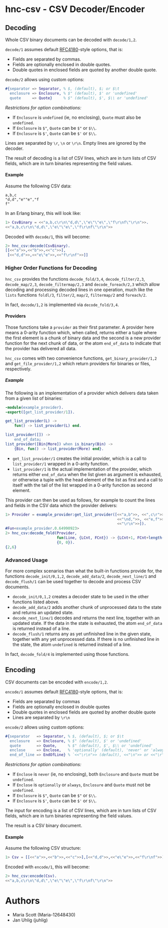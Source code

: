# hnc-csv - CSV Decoder/Encoder

## Decoding

Whole CSV binary documents can be decoded with `decode/1,2`.

`decode/1` assumes default [RFC4180](https://www.ietf.org/rfc/rfc4180.txt)-style
options, that is:

* Fields are separated by commas.
* Fields are optionally enclosed in double quotes.
* Double quotes in enclosed fields are quoted by another double quote.

`decode/2` allows using custom options:
```erlang
#{separator => Separator, % $, (default), $; or $\t
  enclosure => Enclosure, % $" (default), $' or 'undefined'
  quote     => Quote}     % $" (default), $', $\\ or 'undefined'
```
_Restrictions for option combinations:_
* If `Enclosure` is `undefined` (ie, no enclosing), `Quote` must also be `undefined`.
* If `Enclosure` is `$"`, `Quote` can be `$"` or `$\\`.
* If `Enclosure` is `$'`, `Quote` can be `$'` or `$\\`.

Lines are separated by `\r`, `\n` or `\r\n`. Empty lines are ignored by the decoder.

The result of decoding is a list of CSV lines, which are in turn lists of CSV fields,
which are in turn binaries representing the field values.

#### Example

Assume the following CSV data:
```text
a,b,c
"d,d","e""e","f
f"
```

In an Erlang binary, this will look like:
```erlang
1> CsvBinary = <<"a,b,c\r\n\"d,d\",\"e\"\"e\",\"f\r\nf\"\r\n">>.
<<"a,b,c\r\n\"d,d\",\"e\"\"e\",\"f\r\nf\"\r\n">>
```

Decoded with `decode/1`, this will become:
```erlang
2> hnc_csv:decode(CsvBinary).
[[<<"a">>,<<"b">>,<<"c">>],
 [<<"d,d">>,<<"e\"e">>,<<"f\r\nf">>]]
```

### Higher Order Functions for Decoding

`hnc_csv` provides the functions `decode_fold/3,4`, `decode_filter/2,3`,
`decode_map/2,3`, `decode_filtermap/2,3` and `decode_foreach/2,3` which
allow decoding and processing decoded lines in one operation, much
like the `lists` functions `foldl/3`, `filter/2`, `map/2`, `filtermap/2`
and `foreach/2`.

In fact, `decode/1,2` is implemented via `decode_fold/3,4`.

#### Providers

Those functions take a `provider` as their first parameter. A provider
here means a 0-arity function which, when called, returns either a tuple
where the first element is a chunk of binary data and the second is
a new provider function for the next chunk of data, or the atom
`end_of_data` to indicate that the provider has delivered all data.

`hnc_csv` comes with two convenience functions, `get_binary_provider/1,2`
and `get_file_provider/1,2` which return providers for binaries or
files, respectively.

##### Example

The following is an implementation of a provider which delivers data
taken from a given list of binaries:
```erlang
-module(example_provider).
-export([get_list_provider/1]).

get_list_provider(L) ->
    fun() -> list_provider(L) end.

list_provider([]) ->
    end_of_data;
list_provider([Bin|More]) when is_binary(Bin) ->
    {Bin, fun() -> list_provider(More) end}.
```
* `get_list_provider/1` creates the initial provider, which is a call
  to `list_provider/1` wrapped in a 0-arity function.
* `list_provider/1` is the actual implementation of the provider, which
  returns either `end_of_data` when the list given as argument is exhausted,
  or otherwise a tuple with the head element of the list as first
  and a call to itself with the tail of the list wrapped in a 0-arity
  function as second element.

This provider can then be used as follows, for example to count the lines
and fields in the CSV data which the provider delivers:
```erlang
1> Provider = example_provider:get_list_provider([<<"a,b">>, <<",c\r">>,
                                                  <<"\nd,">>, <<"e,f">>,
                                                  <<"\r\n">>]).
#Fun<example_provider.0.64990923>
2> hnc_csv:decode_fold(Provider,
                       fun(Line, {LCnt, FCnt}) -> {LCnt+1, FCnt+length(Line)} end,
                       {0, 0}).
{2,6}
```

### Advanced Usage

For more complex scenarios than what the built-in functions provide
for, the functions `decode_init/0,1,2`, `decode_add_data/2`,
`decode_next_line/1` and `decode_flush/1` can be used together to
decode and process CSV documents.

* `decode_init/0,1,2` creates a decoder state to be used in the
  other functions listed above.
* `decode_add_data/2` adds another chunk of unprocessed data to the
  state and returns an updated state.
* `decode_next_line/1` decodes and returns the next line, together with
  an updated state. If the data in the state is exhausted, the atom
  `end_of_data` is returned instead of a line.
* `decode_flush/1` returns any as yet unfinished line in the given state,
  together with any yet unprocessed data. If there is no unfinished line
  in the state, the atom `undefined` is returned instead of a line.

In fact, `decode_fold/4` is implemented using those functions.

## Encoding

CSV documents can be encoded with `encode/1,2`.

`encode/1` assumes default [RFC4180](https://www.ietf.org/rfc/rfc4180.txt)-style
options, that is:

* Fields are separated by commas
* Fields are optionally enclosed in double quotes
* Double quotes in enclosed fields are quoted by another double quote
* Lines are separated by `\r\n`

`encode/2` allows using custom options:
```erlang
#{separator   => Separator, % $, (default), $; or $\t
  enclosure   => Enclosure, % $" (default), $' or 'undefined'
  quote       => Quote,     % $" (default), $', $\\ or 'undefined'
  enclose     => Enclose,   % 'optionally' (default), 'never' or 'always'
  end_of_line => EndOfLine} % `<<"\r\n">> (default), <<"\n">> or <<"\r">>
```
_Restrictions for option combinations:_
* If `Enclose` is `never` (ie, no enclosing), both `Enclosure` and `Quote` must be `undefined`.
* If `Enclose` is `optionally` or `always`, `Enclosure` and `Quote` must not be `undefined`.
* If `Enclosure` is `$"`, `Quote` can be `$"` or `$\\`.
* If `Enclosure` is `$'`, `Quote` can be `$'` or `$\\`.

The input for encoding is a list of CSV lines, which are in turn lists of CSV fields,
which are in turn binaries representing the field values.

The result is a CSV binary document.

#### Example

Assume the following CSV structure:
```erlang
1> Csv = [[<<"a">>,<<"b">>,<<"c">>],[<<"d,d">>,<<"e\"e">>,<<"f\r\nf">>]].
```

Encoded with `encode/1`, this will become:
```erlang
2> hnc_csv:encode(Csv).
<<"a,b,c\r\n\"d,d\",\"e\"\"e\",\"f\r\nf\"\r\n">>
```

# Authors

* Maria Scott (Maria-12648430)
* Jan Uhlig (juhlig)
